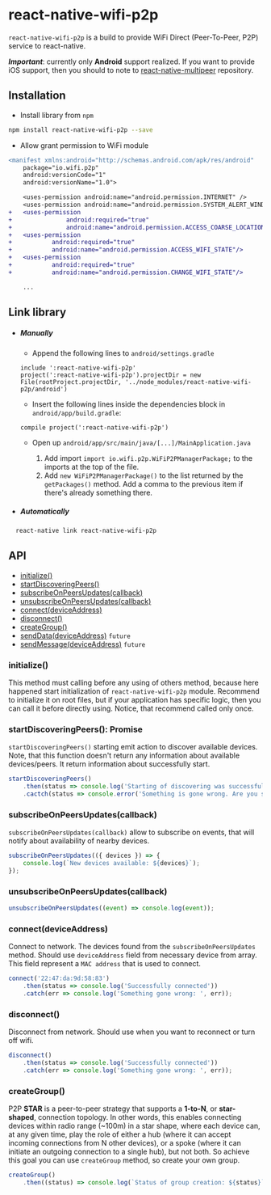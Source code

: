 # react-native-wifi-p2p

``react-native-wifi-p2p`` is a build to provide WiFi Direct (Peer-To-Peer, P2P) service to react-native.

**_Important_**: currently only **Android** support realized.
If you want to provide iOS support, then you should to note to [react-native-multipeer](https://github.com/lwansbrough/react-native-multipeer) repository.

## Installation

- Install library from `npm`

```sh
npm install react-native-wifi-p2p --save
```

- Allow grant permission to WiFi module

```diff
<manifest xmlns:android="http://schemas.android.com/apk/res/android"
    package="io.wifi.p2p"
    android:versionCode="1"
    android:versionName="1.0">

    <uses-permission android:name="android.permission.INTERNET" />
    <uses-permission android:name="android.permission.SYSTEM_ALERT_WINDOW"/>
+   <uses-permission
+               android:required="true"
+               android:name="android.permission.ACCESS_COARSE_LOCATION"/>
+   <uses-permission
+           android:required="true"
+           android:name="android.permission.ACCESS_WIFI_STATE"/>
+   <uses-permission
+           android:required="true"
+           android:name="android.permission.CHANGE_WIFI_STATE"/>                                              

    ...
```

## Link library
  - ##### Manually
    * Append the following lines to `android/settings.gradle`

    ```
    include ':react-native-wifi-p2p'
    project(':react-native-wifi-p2p').projectDir = new File(rootProject.projectDir, '../node_modules/react-native-wifi-p2p/android')
    ```

    * Insert the following lines inside the dependencies block in `android/app/build.gradle`:

    ```
    compile project(':react-native-wifi-p2p')
    ```

    * Open up `android/app/src/main/java/[...]/MainApplication.java`
    
        1. Add import `import io.wifi.p2p.WiFiP2PManagerPackage;` to the imports at the top of the file.
        2. Add `new WiFiP2PManagerPackage()` to the list returned by the `getPackages()` method. Add a comma to the previous item if there's already something there.
        
  - ##### Automatically
  ```bash
    react-native link react-native-wifi-p2p
  ```  

## API
* [initialize()](#initialize)
* [startDiscoveringPeers()](#startdiscoveringpeers-promise)
* [subscribeOnPeersUpdates(callback)](#subscribeonpeersupdatescallback)
* [unsubscribeOnPeersUpdates(callback)](#unsubscribeonpeersupdatescallback)
* [connect(deviceAddress)](#connectdeviceaddress)
* [disconnect()](#disconnect)
* [createGroup()](#creategroup)
* [sendData(deviceAddress)]() `future`
* [sendMessage(deviceAddress)]() `future`

### initialize()

This method must calling before any using of others method, because here happened start initialization of `react-native-wifi-p2p` module.
Recommend to initialize it on root files, but if your application has specific logic, then you can call it before directly using.
Notice, that recommend called only once.

### startDiscoveringPeers(): Promise<string>

`startDiscoveringPeers()` starting emit action to discover available devices. Note, that this function doesn't return any information about available devices/peers. It return information about successfully start.

```javascript
startDiscoveringPeers()
    .then(status => console.log('Starting of discovering was successful'))
    .cactch(status => console.error('Something is gone wrong. Are you sure, that your WiFi enabled?'));
```

### subscribeOnPeersUpdates(callback)

`subscribeOnPeersUpdates(callback)` allow to subscribe on events, that will notify about availability of nearby devices.

```javascript
subscribeOnPeersUpdates(({ devices }) => {
    console.log(`New devices available: ${devices}`);
});
```

### unsubscribeOnPeersUpdates(callback)
```javascript
unsubscribeOnPeersUpdates((event) => console.log(event));
```

### connect(deviceAddress)

Connect to network. The devices found from the `subscribeOnPeersUpdates` method. Should use `deviceAddress` field from necessary device from array. This field represent a `MAC address` that is used to connect.

```javascript
connect('22:47:da:9d:58:83')
    .then(status => console.log('Successfully connected'))
    .catch(err => console.log('Something gone wrong: ', err));
```

### disconnect()

Disconnect from network. Should use when you want to reconnect or turn off wifi.

```javascript
disconnect()
    .then(status => console.log('Successfully connected'))
    .catch(err => console.log('Something gone wrong: ', err));
```

### createGroup()

P2P **STAR** is a peer-to-peer strategy that supports a **1-to-N**, or **star-shaped**, connection topology. In other words, this enables connecting devices within radio range (~100m) in a star shape, where each device can, at any given time, play the role of either a hub (where it can accept incoming connections from N other devices), or a spoke (where it can initiate an outgoing connection to a single hub), but not both. So achieve this goal you can use `createGroup` method, so create your own group.

```javascript
createGroup()
    .then((status) => console.log(`Status of group creation: ${status}`));
```
